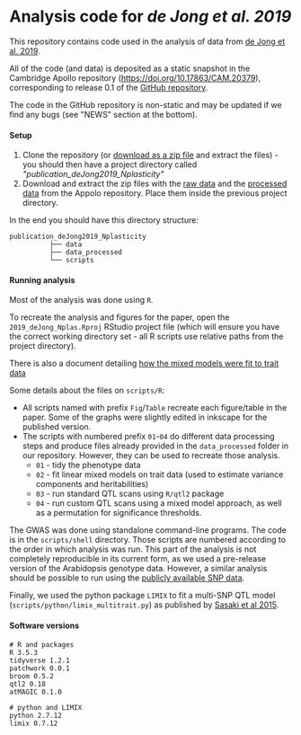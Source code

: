 # Analysis code for _de Jong et al. 2019_

This repository contains code used in the analysis of data from [de Jong et al. 2019](https://doi.org/10.1371/journal.pgen.1008366). 

All of the code (and data) is deposited as a static snapshot in the Cambridge Apollo repository 
(https://doi.org/10.17863/CAM.20379), corresponding to release 0.1 of the 
[GitHub repository](https://github.com/tavareshugo/publication_deJong2019_Nplasticity). 

The code in the GitHub repository is non-static and may be updated if we find any 
bugs (see "NEWS" section at the bottom).


#### Setup

1. Clone the repository (or [download as a zip file](https://github.com/tavareshugo/publication_deJong2019_Nplasticity/archive/master.zip)
and extract the files) - you should then have a project directory called _"publication_deJong2019_Nplasticity"_
2. Download and extract the zip files with the [raw data](https://www.repository.cam.ac.uk/bitstream/handle/1810/296168/data.zip?sequence=6&isAllowed=y) and the [processed data](https://www.repository.cam.ac.uk/bitstream/handle/1810/296168/data_processed.zip?sequence=7&isAllowed=y) 
from the Appolo repository. Place them inside the previous project directory. 

In the end you should have this directory structure: 

```
publication_deJong2019_Nplasticity
          ├── data
          ├── data_processed
          └── scripts
```


#### Running analysis

Most of the analysis was done using `R`. 

To recreate the analysis and figures for the paper, open the `2019_deJong_Nplas.Rproj` 
RStudio project file (which will ensure you have the correct working directory 
set - all R scripts use relative paths from the project directory).

There is also a document detailing [how the mixed models were fit to trait data](./docs/01_variance_partitioning.md) 

Some details about the files on `scripts/R`:

- All scripts named with prefix `Fig`/`Table` recreate each figure/table in the paper. 
Some of the graphs were slightly edited in inkscape for the published version.
- The scripts with numbered prefix `01`-`04` do different data processing steps and produce files already provided in the `data_processed` folder in our repository. However, they can be used to recreate those analysis. 
  - `01` - tidy the phenotype data
  - `02` - fit linear mixed models on trait data (used to estimate variance components and heritabilities)
  - `03` - run standard QTL scans using `R/qtl2` package
  - `04` - run custom QTL scans using a mixed model approach, as well as a permutation for significance thresholds.

The GWAS was done using standalone command-line programs. 
The code is in the `scripts/shell` directory. 
Those scripts are numbered according to the order in which analysis was run. 
This part of the analysis is not completely reproducible in its current form, as we used a pre-release version of the Arabidopsis genotype data. However, a similar analysis should be possible to run using the [publicly available SNP data](https://github.com/Gregor-Mendel-Institute/atpolydb/wiki).

Finally, we used the python package `LIMIX` to fit a multi-SNP QTL model (`scripts/python/limix_multitrait.py`) as published by [Sasaki et al 2015](https://doi.org/10.1371/journal.pgen.1005597).


#### Software versions

```
# R and packages
R 3.5.3
tidyverse 1.2.1
patchwork 0.0.1
broom 0.5.2
qtl2 0.18
atMAGIC 0.1.0

# python and LIMIX
python 2.7.12
limix 0.7.12
```


